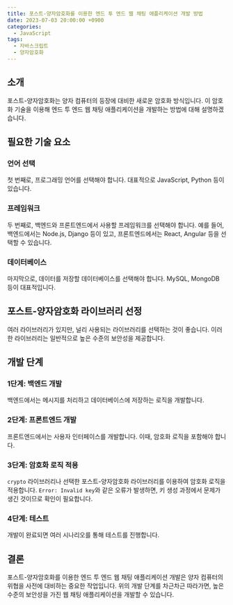```yaml
---
title: 포스트-양자암호화를 이용한 엔드 투 엔드 웹 채팅 애플리케이션 개발 방법
date: 2023-07-03 20:00:00 +0900
categories:
  - JavaScript
tags:
  - 자바스크립트
  - 양자암호화
---
```


## 소개

포스트-양자암호화는 양자 컴퓨터의 등장에 대비한 새로운 암호화 방식입니다. 이 암호화 기술을 이용해 엔드 투 엔드 웹 채팅 애플리케이션을 개발하는 방법에 대해 설명하겠습니다.

## 필요한 기술 요소

### 언어 선택
첫 번째로, 프로그래밍 언어를 선택해야 합니다. 대표적으로 JavaScript, Python 등이 있습니다. 

### 프레임워크
두 번째로, 백엔드와 프론트엔드에서 사용할 프레임워크를 선택해야 합니다. 예를 들어, 백엔드에서는 Node.js, Django 등이 있고, 프론트엔드에서는 React, Angular 등을 선택할 수 있습니다.

### 데이터베이스
마지막으로, 데이터를 저장할 데이터베이스를 선택해야 합니다. MySQL, MongoDB 등이 대표적입니다.

## 포스트-양자암호화 라이브러리 선정

여러 라이브러리가 있지만, 널리 사용되는 라이브러리를 선택하는 것이 좋습니다. 이러한 라이브러리는 일반적으로 높은 수준의 보안성을 제공합니다.

## 개발 단계

### 1단계: 백엔드 개발
백엔드에서는 메시지를 처리하고 데이터베이스에 저장하는 로직을 개발합니다. 

### 2단계: 프론트엔드 개발
프론트엔드에서는 사용자 인터페이스를 개발합니다. 이때, 암호화 로직을 포함해야 합니다.

### 3단계: 암호화 로직 적용
`crypto` 라이브러리나 선택한 포스트-양자암호화 라이브러리를 이용하여 암호화 로직을 적용합니다. `Error: Invalid key`와 같은 오류가 발생하면, 키 생성 과정에서 문제가 생긴 것이므로 확인이 필요합니다.

### 4단계: 테스트
개발이 완료되면 여러 시나리오를 통해 테스트를 진행합니다.

## 결론

포스트-양자암호화를 이용한 엔드 투 엔드 웹 채팅 애플리케이션 개발은 양자 컴퓨터의 위협을 사전에 대비하는 중요한 작업입니다. 위의 개발 단계를 차근차근 따라가면, 높은 수준의 보안성을 가진 웹 채팅 애플리케이션을 개발할 수 있습니다.